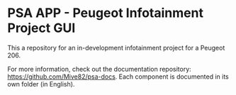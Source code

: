 # PSA APP - Peugeot Infotainment Project GUI

This a repository for an in-development infotainment project for a Peugeot 206.

For more information, check out the documentation repository: <https://github.com/Mive82/psa-docs>. Each component is documented in its own folder (in English).
